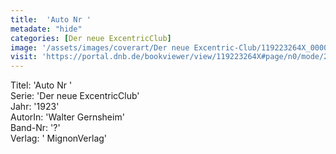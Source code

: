 ```yaml
---
title:  'Auto Nr '
metadate: "hide"
categories: [Der neue ExcentricClub]
image: '/assets/images/coverart/Der neue Excentric-Club/119223264X_00000010.jpg'
visit: 'https://portal.dnb.de/bookviewer/view/119223264X#page/n0/mode/2up'
---
```

Titel: 'Auto Nr ' <br>
Serie: 'Der neue ExcentricClub' <br>
Jahr: '1923' <br>
AutorIn: 'Walter Gernsheim' <br>
Band-Nr: '?' <br>
Verlag: ' MignonVerlag'